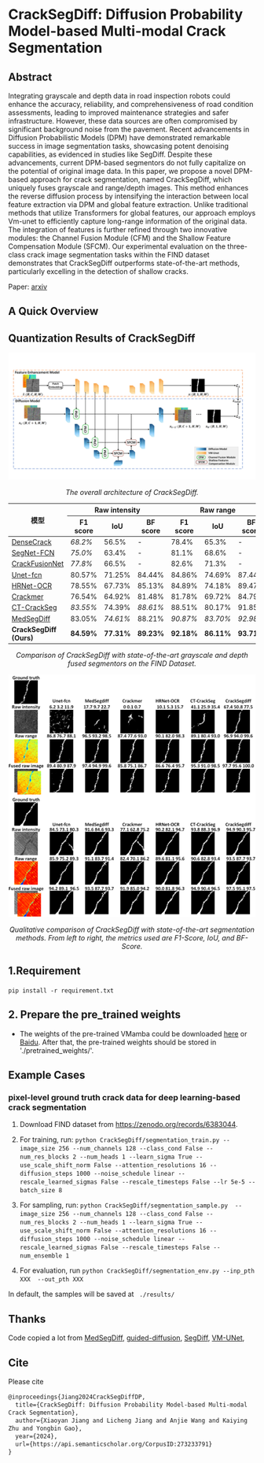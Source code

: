 # CrackSegDiff: Diffusion Probability Model-based Multi-modal Crack Segmentation

## Abstract

Integrating grayscale and depth data in road inspection robots could enhance the accuracy, reliability, and comprehensiveness of road condition assessments, leading to improved maintenance strategies and safer infrastructure. However, these data sources are often compromised by significant background noise from the pavement. Recent advancements in Diffusion Probabilistic Models (DPM) have demonstrated remarkable success in image segmentation tasks, showcasing potent denoising capabilities, as evidenced in studies like SegDiff. Despite these advancements, current DPM-based segmentors do not fully capitalize on the potential of original image data. In this paper, we propose a novel DPM-based approach for crack segmentation, named CrackSegDiff, which uniquely fuses grayscale and range/depth images. This method enhances the reverse diffusion process by intensifying the interaction between local feature extraction via DPM and global feature extraction. Unlike traditional methods that utilize Transformers for global features, our approach employs Vm-unet to efficiently capture long-range information of the original data. The integration of features is further refined through two innovative modules: the Channel Fusion Module (CFM) and the Shallow Feature Compensation Module (SFCM). Our experimental evaluation on the three-class crack image segmentation tasks within the FIND dataset demonstrates that CrackSegDiff outperforms state-of-the-art methods, particularly excelling in the detection of shallow cracks.

Paper: [arxiv](https://arxiv.org/abs/2410.08100)

## A Quick Overview 

## Quantization Results of CrackSegDiff

<div align="center">

  <img width=680 src="https://github.com/sky-visionX/CrackSegDiff/blob/CrackSegdiff/1.png">
    <p><em>The overall architecture of CrackSegDiff.</em></p>
    
  <table>
    <thead>
      <tr>
        <th rowspan="2">模型</th>
        <th colspan="3">Raw intensity</th>
        <th colspan="3">Raw range</th>
        <th colspan="3">Fused raw image</th>
      </tr>
      <tr>
        <th>F1 score</th>
        <th>IoU</th>
        <th>BF score</th>
        <th>F1 score</th>
        <th>IoU</th>
        <th>BF score</th>
        <th>F1 score</th>
        <th>IoU</th>
        <th>BF score</th>
      </tr>
    </thead>
    <tbody>
      <tr>
        <td><a href="https://www.sciencedirect.com/science/article/pii/S0926580522005489">DenseCrack</a></td>
        <td><em>68.2%</em></td>
        <td>56.5%</td>
        <td>-</td>
        <td>78.4%</td>
        <td>65.3%</td>
        <td>-</td>
        <td>81.5%</td>
        <td>69.7%</td>
        <td>-</td>
      </tr>
      <tr>
        <td><a href="https://www.sciencedirect.com/science/article/pii/S0926580522005489">SegNet-FCN</a></td>
        <td><em>75.0%</em></td>
        <td>63.4%</td>
        <td>-</td>
        <td>81.1%</td>
        <td>68.6%</td>
        <td>-</td>
        <td>84.0%</td>
        <td>72.9%</td>
        <td>-</td>
      </tr>
      <tr>
        <td><a href="https://www.sciencedirect.com/science/article/pii/S0926580522005489">CrackFusionNet</a></td>
        <td><em>77.8%</em></td>
        <td>66.5%</td>
        <td>-</td>
        <td>82.6%</td>
        <td>71.3%</td>
        <td>-</td>
        <td>86.8%</td>
        <td>77.3%</td>
        <td>-</td>
      </tr>
      <tr>
        <td><a href="https://www.sciencedirect.com/science/article/pii/S0926580522005489">Unet-fcn</a></td>
        <td>80.57%</td>
        <td>71.25%</td>
        <td>84.44%</td>
        <td>84.86%</td>
        <td>74.69%</td>
        <td>87.44%</td>
        <td>89.84%</td>
        <td>82.53%</td>
        <td>91.56%</td>
      </tr>
      <tr>
        <td><a href="https://github.com/HRNet/HRNet-Semantic-Segmentation">HRNet-OCR</a></td>
        <td>78.55%</td>
        <td>67.73%</td>
        <td>85.13%</td>
        <td>84.89%</td>
        <td>74.18%</td>
        <td>89.47%</td>
        <td>85.07%</td>
        <td>75.55%</td>
        <td>90.05%</td>
      </tr>
      <tr>
        <td><a href="https://github.com/zZhiG/crackmer">Crackmer</a></td>
        <td>76.54%</td>
        <td>64.92%</td>
        <td>81.48%</td>
        <td>81.78%</td>
        <td>69.72%</td>
        <td>84.79%</td>
        <td>87.32%</td>
        <td>78.25%</td>
        <td>89.93%</td>
      </tr>
      <tr>
        <td><a href="https://github.com/HqiTao/CT-crackseg">CT-CrackSeg</a></td>
        <td><em>83.55%</em></td>
        <td>74.39%</td>
        <td><em>88.61%</em></td>
        <td>88.51%</td>
        <td>80.17%</td>
        <td>91.85%</td>
        <td>92.75%</td>
        <td>87.06%</td>
        <td>95.03%</td>
      </tr>
      <tr>
        <td><a href="https://github.com/MedicineToken/MedSegDiff">MedSegDiff</a></td>
        <td>83.05%</td>
        <td><em>74.61%</em></td>
        <td>88.21%</td>
        <td><em>90.87%</em></td>
        <td><em>83.70%</em></td>
        <td><em>92.98%</em></td>
        <td><em>95.03%</em></td>
        <td><em>90.77%</em></td>
        <td><em>96.50%</em></td>
      </tr>
      <tr>
        <td><strong>CrackSegDiff (Ours)</strong></td>
        <td><strong>84.59%</strong></td>
        <td><strong>77.31%</strong></td>
        <td><strong>89.23%</strong></td>
        <td><strong>92.18%</strong></td>
        <td><strong>86.11%</strong></td>
        <td><strong>93.71%</strong></td>
        <td><strong>95.58%</strong></td>
        <td><strong>91.90%</strong></td>
        <td><strong>96.63%</strong></td>
      </tr>
    </tbody>
  </table>
  <p><em>Comparison of CrackSegDiff with state-of-the-art grayscale and depth fused segmentors on the FIND Dataset.</em></p>
  
  <img width=680 src="https://github.com/sky-visionX/CrackSegDiff/blob/CrackSegdiff/2.png">
    <p><em>Qualitative comparison of CrackSegDiff with state-of-the-art segmentation methods. From left to right, the metrics used are F1-Score, IoU, and BF-Score.</em></p>
</div>

## 1.Requirement

``pip install -r requirement.txt``

## 2. Prepare the pre_trained weights

- The weights of the pre-trained VMamba could be downloaded [here](https://github.com/MzeroMiko/VMamba) or [Baidu](https://pan.baidu.com/s/1ci_YvPPEiUT2bIIK5x8Igw?pwd=wnyy). After that, the pre-trained weights should be stored in './pretrained_weights/'.

## Example Cases
### pixel-level ground truth crack data for deep learning-based crack segmentation
1. Download FIND dataset from https://zenodo.org/records/6383044.
  
2. For training, run: ``python CrackSegDiff/segmentation_train.py --image_size 256 --num_channels 128 --class_cond False --num_res_blocks 2 --num_heads 1 --learn_sigma True --use_scale_shift_norm False --attention_resolutions 16 --diffusion_steps 1000 --noise_schedule linear --rescale_learned_sigmas False --rescale_timesteps False --lr 5e-5 --batch_size 8``

3. For sampling, run: ``python CrackSegDiff/segmentation_sample.py  --image_size 256 --num_channels 128 --class_cond False --num_res_blocks 2 --num_heads 1 --learn_sigma True --use_scale_shift_norm False --attention_resolutions 16 --diffusion_steps 1000 --noise_schedule linear --rescale_learned_sigmas False --rescale_timesteps False --num_ensemble 1``

4. For evaluation, run ``python CrackSegDiff/segmentation_env.py --inp_pth XXX  --out_pth XXX``

In default, the samples will be saved at `` ./results/`` 

## Thanks
Code copied a lot from [MedSegDiff](https://github.com/MedicineToken/MedSegDiff), [guided-diffusion](https://github.com/openai/guided-diffusion), [SegDiff](https://github.com/tomeramit/SegDiff), [VM-UNet](https://github.com/JCruan519/VM-UNet), 
## Cite
Please cite
~~~
@inproceedings{Jiang2024CrackSegDiffDP,
  title={CrackSegDiff: Diffusion Probability Model-based Multi-modal Crack Segmentation},
  author={Xiaoyan Jiang and Licheng Jiang and Anjie Wang and Kaiying Zhu and Yongbin Gao},
  year={2024},
  url={https://api.semanticscholar.org/CorpusID:273233791}
}
~~~
